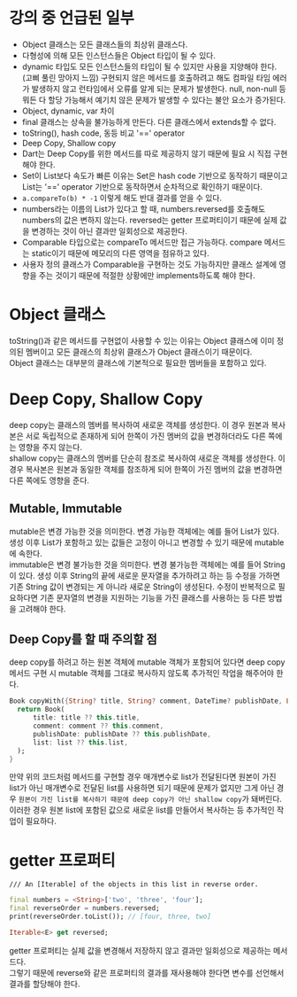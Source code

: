 # 강의 중 언급된 일부
- Object 클래스는 모든 클래스들의 최상위 클래스다.
- 다형성에 의해 모든 인스턴스들은 Object 타입이 될 수 있다.
- dynamic 타입도 모든 인스턴스들의 타입이 될 수 있지만 사용을 지양해야 한다. (고삐 풀린 망아지 느낌) 구현되지 않은 메서드를 호출하려고 해도 컴파일 타임 에러가 발생하지 않고 런타임에서 오류를 알게 되는 문제가 발생한다. null, non-null 등 뭐든 다 할당 가능해서 예기치 않은 문제가 발생할 수 있다는 불안 요소가 증가된다.
- Object, dynamic, var 차이
- final 클래스는 상속을 불가능하게 만든다. 다른 클래스에서 extends할 수 없다.
- toString(), hash code, 동등 비교 '==' operator
- Deep Copy, Shallow copy
- Dart는 Deep Copy를 위한 메서드를 따로 제공하지 않기 때문에 필요 시 직접 구현해야 한다.
- Set이 List보다 속도가 빠른 이유는 Set은 hash code 기반으로 동작하기 때문이고 List는 '==' operator 기반으로 동작하면서 순차적으로 확인하기 때문이다.
- `a.compareTo(b) * -1` 이렇게 해도 반대 결과를 얻을 수 있다.
- numbers라는 이름의 List가 있다고 할 때, numbers.reversed를 호출해도 numbers의 값은 변하지 않는다. reversed는 getter 프로퍼티이기 때문에 실제 값을 변경하는 것이 아닌 결과만 일회성으로 제공한다.
- Comparable 타입으로는 compareTo 메서드만 접근 가능하다. compare 메서드는 static이기 때문에 메모리의 다른 영역을 점유하고 있다.
- 사용자 정의 클래스가 Comparable을 구현하는 것도 가능하지만 클래스 설계에 영향을 주는 것이기 때문에 적절한 상황에만 implements하도록 해야 한다.

# Object 클래스
toString()과 같은 메서드를 구현없이 사용할 수 있는 이유는 Object 클래스에 이미 정의된 멤버이고 모든 클래스의 최상위 클래스가 Object 클래스이기 때문이다.  
Object 클래스는 대부분의 클래스에 기본적으로 필요한 멤버들을 포함하고 있다.

# Deep Copy, Shallow Copy
deep copy는 클래스의 멤버를 복사하여 새로운 객체를 생성한다. 이 경우 원본과 복사본은 서로 독립적으로 존재하게 되어 한쪽이 가진 멤버의 값을 변경하더라도 다른 쪽에는 영향을 주지 않는다.  
shallow copy는 클래스의 멤버를 단순히 참조로 복사하여 새로운 객체를 생성한다. 이 경우 복사본은 원본과 동일한 객체를 참조하게 되어 한쪽이 가진 멤버의 값을 변경하면 다른 쪽에도 영향을 준다.

## Mutable, Immutable
mutable은 변경 가능한 것을 의미한다. 변경 가능한 객체에는 예를 들어 List가 있다. 생성 이후 List가 포함하고 있는 값들은 고정이 아니고 변경할 수 있기 때문에 mutable에 속한다.  
immutable은 변경 불가능한 것을 의미한다. 변경 불가능한 객체에는 예를 들어 String이 있다. 생성 이후 String의 끝에 새로운 문자열을 추가하려고 하는 등 수정을 가하면 기존 String 값이 변경되는 게 아니라 새로운 String이 생성된다. 수정이 반복적으로 필요하다면 기존 문자열의 변경을 지원하는 기능을 가진 클래스를 사용하는 등 다른 방법을 고려해야 한다.

## Deep Copy를 할 때 주의할 점
deep copy를 하려고 하는 원본 객체에 mutable 객체가 포함되어 있다면 deep copy 메서드 구현 시 mutable 객체를 그대로 복사하지 않도록 추가적인 작업을 해주어야 한다.  
```dart
Book copyWith({String? title, String? comment, DateTime? publishDate, List? list}) {
  return Book(
      title: title ?? this.title,
      comment: comment ?? this.comment,
      publishDate: publishDate ?? this.publishDate,
      list: list ?? this.list,
  );
}
```
만약 위의 코드처럼 메서드를 구현할 경우 매개변수로 list가 전달된다면 원본이 가진 list가 아닌 매개변수로 전달된 list를 사용하면 되기 때문에 문제가 없지만 그게 아닌 경우 `원본이 가진 list를 복사하기 때문에 deep copy가 아닌 shallow copy`가 돼버린다.  
이러한 경우 원본 list에 포함된 값으로 새로운 list를 만들어서 복사하는 등 추가적인 작업이 필요하다.

# getter 프로퍼티
`/// An [Iterable] of the objects in this list in reverse order.`
```dart
final numbers = <String>['two', 'three', 'four'];
final reverseOrder = numbers.reversed;
print(reverseOrder.toList()); // [four, three, two]
```
```dart
Iterable<E> get reversed;
```

getter 프로퍼티는 실제 값을 변경해서 저장하지 않고 결과만 일회성으로 제공하는 메서드다.  
그렇기 때문에 reverse와 같은 프로퍼티의 결과를 재사용해야 한다면 변수를 선언해서 결과를 할당해야 한다.
